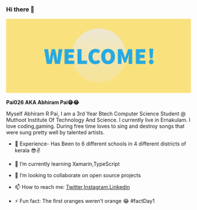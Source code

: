### Hi there 👋
![Welcome](https://github.com/Pai026/Pai026/blob/master/welcome.gif)

**Pai026 AKA Abhiram Pai😁😂**


Myself Abhiram R Pai, I am a 3rd Year Btech Computer Science Student @ Muthoot Institute Of Technology And Science. I currently live in Ernakulam. I love coding,gaming. During free time loves to sing and destroy songs that were sung pretty well by talented artists. 

- 🏫 Experience-
      Has Been to 6 different schools  in 4 different districts of kerala 😎✌


- 🌱 I’m currently learning Xamarin,TypeScript
- 👯 I’m looking to collaborate on open source projects
- 📫 How to reach me: [Twitter](https://twitter.com/pai_abhiram),[Instagram](https://www.instagram.com/pai_026/),[Linkedin](https://www.linkedin.com/in/abhiram-r-pai-bb3288170/)
- ⚡ Fun fact: The first oranges weren’t orange 😂 #factDay1

